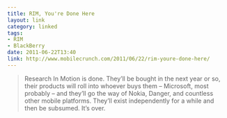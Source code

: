 ```yaml
---
title: RIM, You're Done Here
layout: link
category: linked
tags:
- RIM
- BlackBerry
date: 2011-06-22T13:40
link: http://www.mobilecrunch.com/2011/06/22/rim-youre-done-here/
---
```


> Research In Motion is done. They’ll be bought in the next year or so, their products will roll into whoever buys them – Microsoft, most probably – and they’ll go the way of Nokia, Danger, and countless other mobile platforms. They’ll exist independently for a while and then be subsumed. It’s over.
